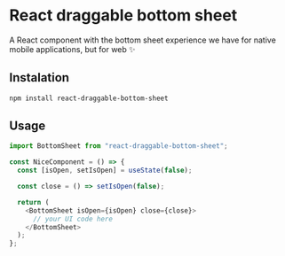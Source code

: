 # React draggable bottom sheet

A React component with the bottom sheet experience we have for native mobile applications, but for web ✨

## Instalation

```bash
npm install react-draggable-bottom-sheet
```

## Usage

```javascript
import BottomSheet from "react-draggable-bottom-sheet";

const NiceComponent = () => {
  const [isOpen, setIsOpen] = useState(false);

  const close = () => setIsOpen(false);

  return (
    <BottomSheet isOpen={isOpen} close={close}>
      // your UI code here
    </BottomSheet>
  );
};
```
